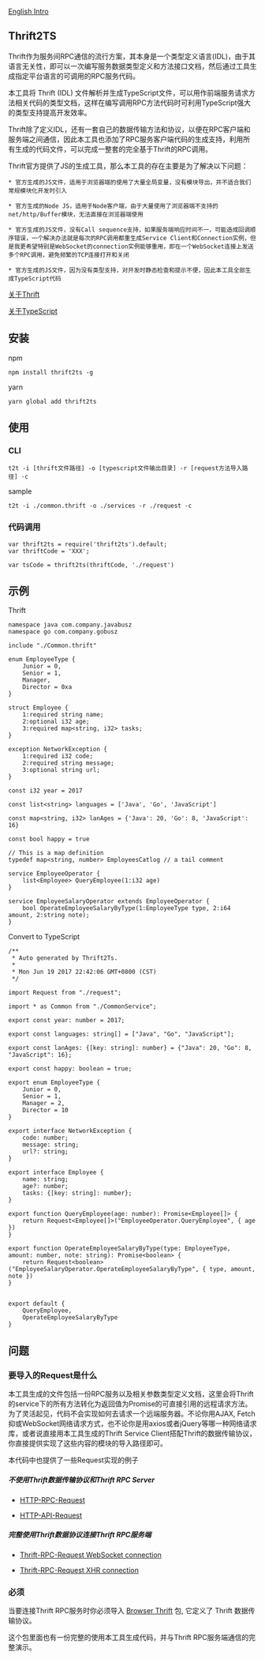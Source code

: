[English Intro](./README.md)

## Thrift2TS

Thrift作为服务间RPC通信的流行方案，其本身是一个类型定义语言(IDL)，由于其语言无关性，即可以一次编写服务数据类型定义和方法接口文档，然后通过工具生成指定平台语言的可调用的RPC服务代码。

本工具将 Thrift (IDL) 文件解析并生成TypeScript文件，可以用作前端服务请求方法相关代码的类型文档，这样在编写调用RPC方法代码时可利用TypeScript强大的类型支持提高开发效率。

Thrift除了定义IDL，还有一套自己的数据传输方法和协议，以便在RPC客户端和服务端之间通信，因此本工具也添加了RPC服务客户端代码的生成支持，利用所有生成的代码文件，可以完成一整套的完全基于Thrift的RPC调用。

Thrift官方提供了JS的生成工具，那么本工具的存在主要是为了解决以下问题：

    * 官方生成的JS文件，适用于浏览器端的使用了大量全局变量，没有模块导出，并不适合我们常规模块化开发时引入

    * 官方生成的Node JS，适用于Node客户端，由于大量使用了浏览器端不支持的net/http/Buffer模块，无法直接在浏览器端使用

    * 官方生成的JS文件，没有Call sequence支持，如果服务端响应时间不一，可能造成回调顺序错误，一个解决办法就是每次的RPC调用都重生成Service Client和Connection实例，但是我更希望特别是WebSocket的connection实例能够重用，即在一个WebSocket连接上发送多个RPC调用，避免频繁的TCP连接打开和关闭

    * 官方生成的JS文件，因为没有类型支持，对开发时静态检查和提示不便，因此本工具全部生成TypeScript代码

[关于Thrift](https://thrift.apache.org/docs/idl)

[关于TypeScript](https://www.typescriptlang.org/docs/home.html)

## 安装

npm
```
npm install thrift2ts -g
```

yarn
```
yarn global add thrift2ts
```

## 使用

### CLI
```
t2t -i [thrift文件路径] -o [typescript文件输出目录] -r [request方法导入路径] -c
```

sample
```
t2t -i ./common.thrift -o ./services -r ./request -c
```

### 代码调用
```
var thrift2ts = require('thrift2ts').default;
var thriftCode = 'XXX';

var tsCode = thrift2ts(thriftCode, './request')
```

## 示例

Thrift

```
namespace java com.company.javabusz
namespace go com.company.gobusz

include "./Common.thrift"

enum EmployeeType {
	Junior = 0,
	Senior = 1,
	Manager,
	Director = 0xa
}

struct Employee {
	1:required string name;
	2:optional i32 age;
	3:required map<string, i32> tasks;
}

exception NetworkException {
	1:required i32 code;
	2:required string message;
	3:optional string url;
}

const i32 year = 2017

const list<string> languages = ['Java', 'Go', 'JavaScript']

const map<string, i32> lanAges = {'Java': 20, 'Go': 8, 'JavaScript': 16}

const bool happy = true

// This is a map definition
typedef map<string, number> EmployeesCatlog // a tail comment

service EmployeeOperator {
	list<Employee> QueryEmployee(1:i32 age)
}

service EmployeeSalaryOperator extends EmployeeOperator {
	bool OperateEmployeeSalaryByType(1:EmployeeType type, 2:i64 amount, 2:string note);
}
```
Convert to TypeScript

```
/**
 * Auto generated by Thrift2Ts.
 *
 * Mon Jun 19 2017 22:42:06 GMT+0800 (CST)
 */

import Request from "./request";

import * as Common from "./CommonService";

export const year: number = 2017; 

export const languages: string[] = ["Java", "Go", "JavaScript"]; 

export const lanAges: {[key: string]: number} = {"Java": 20, "Go": 8, "JavaScript": 16}; 

export const happy: boolean = true; 

export enum EmployeeType {
    Junior = 0,
    Senior = 1,
    Manager = 2,
    Director = 10
}

export interface NetworkException {
    code: number;
    message: string;
    url?: string;
}

export interface Employee {
    name: string;
    age?: number;
    tasks: {[key: string]: number};
}

export function QueryEmployee(age: number): Promise<Employee[]> {
    return Request<Employee[]>("EmployeeOperator.QueryEmployee", { age })
}

export function OperateEmployeeSalaryByType(type: EmployeeType, amount: number, note: string): Promise<boolean> {
    return Request<boolean>("EmployeeSalaryOperator.OperateEmployeeSalaryByType", { type, amount, note })
}


export default {
    QueryEmployee,
    OperateEmployeeSalaryByType
}

```

## 问题

### 要导入的Request是什么

本工具生成的文件包括一份RPC服务以及相关参数类型定义文档，这里会将Thrift的service下的所有方法转化为返回值为Promise的可直接引用的远程请求方法。为了灵活起见，代码不会实现如何去请求一个远端服务器。不论你用AJAX, Fetch抑或WebSocket网络请求方式，也不论你是用axios或者jQuery等哪一种网络请求库，或者说直接用本工具生成的Thrift Service Client搭配Thrift的数据传输协议，你直接提供实现了这些内容的模块的导入路径即可。

本代码中也提供了一些Request实现的例子

##### 不使用Thrift数据传输协议和Thrift RPC Server

 * [HTTP-RPC-Request](./sample/json-rpc-request.ts)

 * [HTTP-API-Request](./sample/webApi-request.ts)

##### 完整使用Thrift数据协议连接Thrift RPC服务端

 * [Thrift-RPC-Request WebSocket connection](./templates/thrift-ws-request.ts)

 * [Thrift-RPC-Request XHR connection](./templates/thrift-xhr-request.ts)


### 必须

当要连接Thrift RPC服务时你必须导入 [Browser Thrift](https://www.npmjs.com/package/browser-thrift2) 包, 它定义了 Thrift 数据传输协议。

这个包里面也有一份完整的使用本工具生成代码，并与Thrift RPC服务端通信的完整演示。
